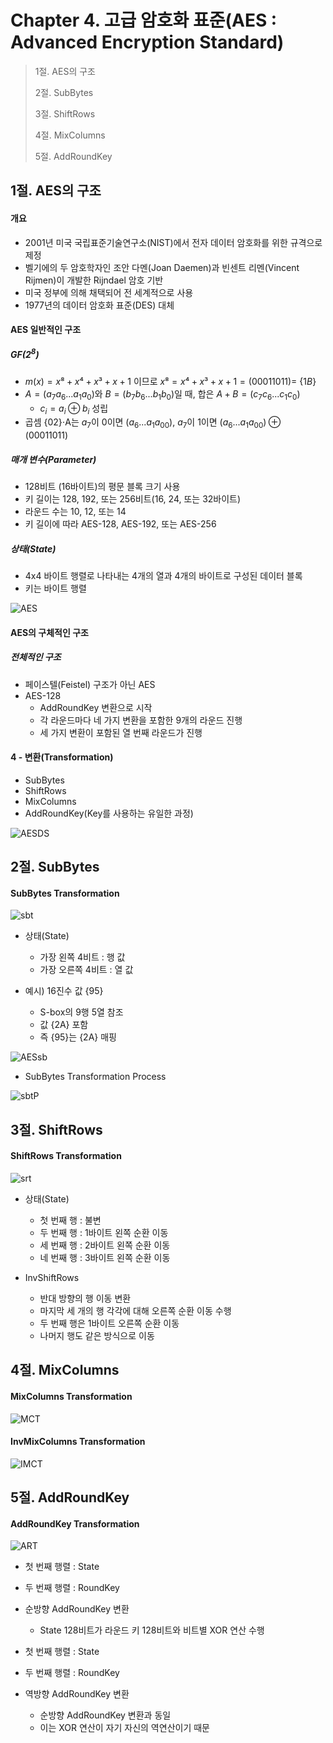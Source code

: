 # Chapter 4. 고급 암호화 표준(AES : Advanced Encryption Standard)

> 1절. AES의 구조
>
> 2절. SubBytes
>
> 3절. ShiftRows
>
> 4절. MixColumns
>
> 5절. AddRoundKey

## 1절. AES의 구조

#### 개요

- 2001년 미국 국립표준기술연구소(NIST)에서 전자 데이터 암호화를 위한 규격으로 제정
- 벨기에의 두 암호학자인 조안 다멘(Joan Daemen)과 빈센트 리멘(Vincent Rijmen)이 개발한 Rijndael 암호 기반
- 미국 정부에 의해 채택되어 전 세계적으로 사용
- 1977년의 데이터 암호화 표준(DES) 대체

#### AES 일반적인 구조

##### $GF(2^8)$

- $m(x) = x⁸ + x⁴ + x³ + x + 1$ 이므로 $x⁸ = x⁴ + x³ + x + 1 = (00011011) =$ $\{1B\}$
- $A = (a_7a_6...a_1a_0)$와 $B = (b_7b_6...b_1b_0)$일 때, 합은 $A + B = (c_7c_6...c_1c_0)$
  - $c_i = a_i ⊕ b_i$ 성립
- 곱셈 $\{02\}$⋅A는 $a_7$이 $0$이면 $(a_6...a_1a_00)$, $a_7$이 $1$이면 $(a_6...a_1a_00)⊕(00011011)$

##### 매개 변수(Parameter)

- 128비트 (16바이트)의 평문 블록 크기 사용
- 키 길이는 128, 192, 또는 256비트(16, 24, 또는 32바이트)
- 라운드 수는 10, 12, 또는 14
- 키 길이에 따라 AES-128, AES-192, 또는 AES-256

##### 상태(State)

- 4x4 바이트 행렬로 나타내는 4개의 열과 4개의 바이트로 구성된 데이터 블록
- 키는 바이트 행렬

![AES](https://github.com/BangYunseo/TIL/blob/main/Security/InformationSecurity/Image/ch04/AES.PNG)

#### AES의 구체적인 구조

##### 전체적인 구조

- 페이스텔(Feistel) 구조가 아닌 AES
- AES-128
  - AddRoundKey 변환으로 시작
  - 각 라운드마다 네 가지 변환을 포함한 9개의 라운드 진행
  - 세 가지 변환이 포함된 열 번째 라운드가 진행

#### 4 - 변환(Transformation)

- SubBytes
- ShiftRows
- MixColumns
- AddRoundKey(Key를 사용하는 유일한 과정)

![AESDS](https://github.com/BangYunseo/TIL/blob/main/Security/InformationSecurity/Image/ch04/AESDS.PNG)

## 2절. SubBytes

#### SubBytes Transformation

![sbt](https://github.com/BangYunseo/TIL/blob/main/Security/InformationSecurity/Image/ch04/sbt.PNG)

- 상태(State)

  - 가장 왼쪽 4비트 : 행 값
  - 가장 오른쪽 4비트 : 열 값

- 예시) 16진수 값 {95}
  - S-box의 9행 5열 참조
  - 값 {2A} 포함
  - 즉 {95}는 {2A} 매핑

![AESsb](https://github.com/BangYunseo/TIL/blob/main/Security/InformationSecurity/Image/ch04/AESsb.PNG)

- SubBytes Transformation Process

![sbtP](https://github.com/BangYunseo/TIL/blob/main/Security/InformationSecurity/Image/ch04/sbtP.PNG)

## 3절. ShiftRows

#### ShiftRows Transformation

![srt](https://github.com/BangYunseo/TIL/blob/main/Security/InformationSecurity/Image/ch04/srt.PNG)

- 상태(State)

  - 첫 번째 행 : 불변
  - 두 번째 행 : 1바이트 왼쪽 순환 이동
  - 세 번째 행 : 2바이트 왼쪽 순환 이동
  - 네 번째 행 : 3바이트 왼쪽 순환 이동

- InvShiftRows
  - 반대 방향의 행 이동 변환
  - 마지막 세 개의 행 각각에 대해 오른쪽 순환 이동 수행
  - 두 번째 행은 1바이트 오른쪽 순환 이동
  - 나머지 행도 같은 방식으로 이동

## 4절. MixColumns

#### MixColumns Transformation

![MCT](https://github.com/BangYunseo/TIL/blob/main/Security/InformationSecurity/Image/ch04/MCT.PNG)

#### InvMixColumns Transformation

![IMCT](https://github.com/BangYunseo/TIL/blob/main/Security/InformationSecurity/Image/ch04/IMCT.PNG)

## 5절. AddRoundKey

#### AddRoundKey Transformation

![ART](https://github.com/BangYunseo/TIL/blob/main/Security/InformationSecurity/Image/ch04/ART.PNG)

- 첫 번째 행렬 : State
- 두 번째 행렬 : RoundKey

- 순방향 AddRoundKey 변환
  - State 128비트가 라운드 키 128비트와 비트별 XOR 연산 수행
- 첫 번째 행렬 : State
- 두 번째 행렬 : RoundKey

- 역방향 AddRoundKey 변환
  - 순방향 AddRoundKey 변환과 동일
  - 이는 XOR 연산이 자기 자신의 역연산이기 때문
